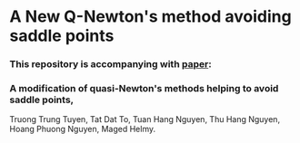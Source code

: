 # A New Q-Newton's method avoiding saddle points

### This repository is accompanying with [paper](https://arxiv.org/pdf/2006.01512.pdf):
### A modification of quasi-Newton's methods helping to avoid saddle points, 
Truong Trung Tuyen, Tat Dat To, Tuan Hang Nguyen, Thu Hang Nguyen, Hoang Phuong Nguyen, Maged Helmy.
